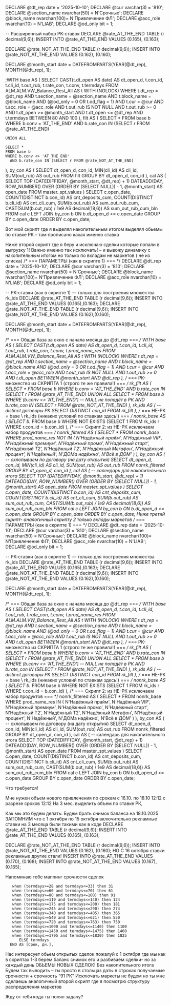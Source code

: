 DECLARE @dt_rep       date        = '2025-10-10';
DECLARE @cur          varchar(3)  = '810';
DECLARE @section_name nvarchar(50) = N'Срочные';
DECLARE @block_name   nvarchar(100)= N'Привлечение ФЛ';
DECLARE @acc_role     nvarchar(10) = N'LIAB';
DECLARE @od_only      bit          = 1;
 
-- Расширенный набор РК-ставок
DECLARE @rate_AT_THE_END TABLE (r decimal(9,6)); 
INSERT INTO @rate_AT_THE_END VALUES (0.165), (0.163);
 
DECLARE @rate_NOT_AT_THE_END TABLE (r decimal(9,6)); 
INSERT INTO @rate_NOT_AT_THE_END VALUES (0.162), (0.160);
 
DECLARE @month_start date = DATEFROMPARTS(YEAR(@dt_rep), MONTH(@dt_rep), 1);
 
;WITH base AS (
    SELECT
        CAST(t.dt_open AS date) AS dt_open_d,
        t.con_id,
        t.cli_id,
        t.out_rub,
        t.rate_con,
        t.conv,
        t.termdays
    FROM ALM.ALM.VW_Balance_Rest_All AS t WITH (NOLOCK)
    WHERE
        t.dt_rep = @dt_rep
        AND t.section_name = @section_name
        AND t.block_name   = @block_name
        AND (@od_only = 0 OR t.od_flag = 1)
        AND t.cur = @cur
        AND t.acc_role = @acc_role
        AND t.out_rub IS NOT NULL
        AND t.out_rub >= 0
        AND t.dt_open >= @month_start
        AND t.dt_open <= @dt_rep
        AND t.termdays BETWEEN 80 AND 100
),
filt AS (
    SELECT *
    FROM base b
    WHERE b.conv = 'AT_THE_END'
      AND b.rate_con IN (SELECT r FROM @rate_AT_THE_END)
 
    UNION ALL
 
    SELECT *
    FROM base b
    WHERE b.conv <> 'AT_THE_END'
      AND b.rate_con IN (SELECT r FROM @rate_NOT_AT_THE_END)
),
by_con AS (
    SELECT dt_open_d, con_id, MIN(cli_id) AS cli_id, SUM(out_rub) AS out_rub
    FROM filt
    GROUP BY dt_open_d, con_id
),
cal AS (
    SELECT TOP (DATEDIFF(DAY, @month_start, @dt_rep) + 1)
           DATEADD(DAY, ROW_NUMBER() OVER (ORDER BY (SELECT NULL)) - 1, @month_start) AS open_date
    FROM master..spt_values
)
SELECT
    c.open_date,
    COUNT(DISTINCT b.con_id)  AS cnt_deposits_cum,
    COUNT(DISTINCT b.cli_id)  AS cnt_cli_cum,
    SUM(b.out_rub)            AS sum_out_rub_cum,
    CAST(SUM(b.out_rub) / 1e9 AS decimal(18,6)) AS sum_out_rub_cum_bln
FROM cal c
LEFT JOIN by_con b ON b.dt_open_d <= c.open_date
GROUP BY c.open_date
ORDER BY c.open_date;
 
Вот мой скрипт где я выделял накопительным итогом выделял обьемы по ставке РК – там прописано какая именно ставка
 
 
Ниже второй скрипт где я беру и исключаю сделки которые попали в выгрузку 1! Важно именно так исключать! – и вывожу динамику с накопительным итогом но только по вкладам не маркетов ( не из списка)
/* === ПАРАМЕТРЫ (как в скрипте 1) === */
DECLARE @dt_rep       date         = '2025-10-10';
DECLARE @cur          varchar(3)   = '810';
DECLARE @section_name nvarchar(50) = N'Срочные';
DECLARE @block_name   nvarchar(100)= N'Привлечение ФЛ';
DECLARE @acc_role     nvarchar(10) = N'LIAB';
DECLARE @od_only      bit          = 1;
 
-- РК-ставки (как в скрипте 1) — только для построения множества rk_ids
DECLARE @rate_AT_THE_END TABLE (r decimal(9,6));  INSERT INTO @rate_AT_THE_END VALUES (0.165),(0.163);
DECLARE @rate_NOT_AT_THE_END TABLE (r decimal(9,6));  INSERT INTO @rate_NOT_AT_THE_END VALUES (0.162),(0.160);
 
DECLARE @month_start date = DATEFROMPARTS(YEAR(@dt_rep), MONTH(@dt_rep), 1);
 
/* === Общая база за окно с начала месяца до @dt_rep === */
WITH base AS (
    SELECT
        CAST(t.dt_open AS date) AS dt_open_d,
        t.con_id,
        t.cli_id,
        t.out_rub,
        t.rate_con,
        t.conv,
        t.prod_name_res
    FROM ALM.ALM.VW_Balance_Rest_All AS t WITH (NOLOCK)
    WHERE
        t.dt_rep       = @dt_rep
        AND t.section_name = @section_name
        AND t.block_name   = @block_name
        AND (@od_only = 0 OR t.od_flag = 1)
        AND t.cur          = @cur
        AND t.acc_role     = @acc_role
        AND t.out_rub IS NOT NULL
        AND t.out_rub >= 0
        AND t.dt_open BETWEEN @month_start AND @dt_rep
),
/* === РК-множество из СКРИПТА 1 (строго те же правила!) === */
rk_filt AS (
    SELECT * FROM base b
    WHERE b.conv = 'AT_THE_END'
      AND b.rate_con IN (SELECT r FROM @rate_AT_THE_END)
    UNION ALL
    SELECT * FROM base b
    WHERE (b.conv <> 'AT_THE_END')   -- NULL не попадёт в РК
      AND b.rate_con IN (SELECT r FROM @rate_NOT_AT_THE_END)
),
rk_ids AS (    -- distinct договоры РК
    SELECT DISTINCT con_id FROM rk_filt
),
/* === НЕ-РК = base \ rk_ids (никаких условий по ставкам здесь!) === */
nonrk_base AS (
    SELECT b.*
    FROM base b
    WHERE NOT EXISTS (SELECT 1 FROM rk_ids r WHERE r.con_id = b.con_id)
),
/* === Скрипт 2: из НЕ-РК исключаем набор продуктов === */
nonrk_filtered AS (
    SELECT *
    FROM nonrk_base
    WHERE prod_name_res NOT IN (
        N'Надёжный прайм', N'Надёжный VIP', N'Надёжный премиум',
        N'Надёжный промо', N'Надёжный старт',
        N'Надёжный Т2', N'Надёжный T2',
        N'Надёжный Мегафон', N'Надёжный процент',
        N'Надёжный', N'ДОМа надёжно', N'Всё в ДОМ'
    )
),
by_con AS (  -- схлопываем по договору (на дату открытия)
    SELECT
        dt_open_d,
        con_id,
        MIN(cli_id)  AS cli_id,
        SUM(out_rub) AS out_rub
    FROM nonrk_filtered
    GROUP BY dt_open_d, con_id
),
cal AS (     -- календарь для накопительного итога
    SELECT TOP (DATEDIFF(DAY, @month_start, @dt_rep) + 1)
           DATEADD(DAY, ROW_NUMBER() OVER (ORDER BY (SELECT NULL)) - 1, @month_start) AS open_date
    FROM master..spt_values
)
SELECT
    c.open_date,
    COUNT(DISTINCT b.con_id)                    AS cnt_deposits_cum,
    COUNT(DISTINCT b.cli_id)                    AS cnt_cli_cum,
    SUM(b.out_rub)                              AS sum_out_rub_cum,
    CAST(SUM(b.out_rub) / 1e9 AS decimal(18,6)) AS sum_out_rub_cum_bln
FROM cal c
LEFT JOIN by_con b
       ON b.dt_open_d <= c.open_date
GROUP BY c.open_date
ORDER BY c.open_date;
Ниже третий скрипт- аналогичный скрипту 2 только вклады маркетов
/* === ПАРАМЕТРЫ (как в скрипте 1) === */
DECLARE @dt_rep       date         = '2025-10-10';
DECLARE @cur          varchar(3)   = '810';
DECLARE @section_name nvarchar(50) = N'Срочные';
DECLARE @block_name   nvarchar(100)= N'Привлечение ФЛ';
DECLARE @acc_role     nvarchar(10) = N'LIAB';
DECLARE @od_only      bit          = 1;
 
-- РК-ставки (как в скрипте 1) — только для построения множества rk_ids
DECLARE @rate_AT_THE_END TABLE (r decimal(9,6));  INSERT INTO @rate_AT_THE_END VALUES (0.165),(0.163);
DECLARE @rate_NOT_AT_THE_END TABLE (r decimal(9,6));  INSERT INTO @rate_NOT_AT_THE_END VALUES (0.162),(0.160);
 
DECLARE @month_start date = DATEFROMPARTS(YEAR(@dt_rep), MONTH(@dt_rep), 1);
 
/* === Общая база за окно с начала месяца до @dt_rep === */
WITH base AS (
    SELECT
        CAST(t.dt_open AS date) AS dt_open_d,
        t.con_id,
        t.cli_id,
        t.out_rub,
        t.rate_con,
        t.conv,
        t.prod_name_res
    FROM ALM.ALM.VW_Balance_Rest_All AS t WITH (NOLOCK)
    WHERE
        t.dt_rep       = @dt_rep
        AND t.section_name = @section_name
        AND t.block_name   = @block_name
        AND (@od_only = 0 OR t.od_flag = 1)
        AND t.cur          = @cur
        AND t.acc_role     = @acc_role
        AND t.out_rub IS NOT NULL
        AND t.out_rub >= 0
        AND t.dt_open BETWEEN @month_start AND @dt_rep
),
/* === РК-множество из СКРИПТА 1 (строго те же правила!) === */
rk_filt AS (
    SELECT * FROM base b
    WHERE b.conv = 'AT_THE_END'
      AND b.rate_con IN (SELECT r FROM @rate_AT_THE_END)
    UNION ALL
    SELECT * FROM base b
    WHERE (b.conv <> 'AT_THE_END')   -- NULL не попадёт в РК
      AND b.rate_con IN (SELECT r FROM @rate_NOT_AT_THE_END)
),
rk_ids AS (    -- distinct договоры РК
    SELECT DISTINCT con_id FROM rk_filt
),
/* === НЕ-РК = base \ rk_ids (никаких условий по ставкам здесь!) === */
nonrk_base AS (
    SELECT b.*
    FROM base b
    WHERE NOT EXISTS (SELECT 1 FROM rk_ids r WHERE r.con_id = b.con_id)
),
/* === Скрипт 2: из НЕ-РК исключаем набор продуктов === */
nonrk_filtered AS (
    SELECT *
    FROM nonrk_base
    WHERE prod_name_res  IN (
        N'Надёжный прайм', N'Надёжный VIP', N'Надёжный премиум',
        N'Надёжный промо', N'Надёжный старт',
        N'Надёжный Т2', N'Надёжный T2',
        N'Надёжный Мегафон', N'Надёжный процент',
        N'Надёжный', N'ДОМа надёжно', N'Всё в ДОМ'
    )
),
by_con AS (  -- схлопываем по договору (на дату открытия)
    SELECT
        dt_open_d,
        con_id,
        MIN(cli_id)  AS cli_id,
        SUM(out_rub) AS out_rub
    FROM nonrk_filtered
    GROUP BY dt_open_d, con_id
),
cal AS (     -- календарь для накопительного итога
    SELECT TOP (DATEDIFF(DAY, @month_start, @dt_rep) + 1)
           DATEADD(DAY, ROW_NUMBER() OVER (ORDER BY (SELECT NULL)) - 1, @month_start) AS open_date
    FROM master..spt_values
)
SELECT
    c.open_date,
    COUNT(DISTINCT b.con_id)                    AS cnt_deposits_cum,
    COUNT(DISTINCT b.cli_id)                    AS cnt_cli_cum,
    SUM(b.out_rub)                              AS sum_out_rub_cum,
    CAST(SUM(b.out_rub) / 1e9 AS decimal(18,6)) AS sum_out_rub_cum_bln
FROM cal c
LEFT JOIN by_con b
       ON b.dt_open_d <= c.open_date
GROUP BY c.open_date
ORDER BY c.open_date;
 
 
Что требуется!
 
Мне нужен объем нового привлечения по срокам с 16.10. по 18.10
12:12
с разрезе сроков
12:12
На 3 мес. выделить объем по ставке РК,
 
Как мы это будем делать:
Будем брать снимок баланса на 18.10.2025
ЗАПОМНИМ что с 1 октября по 15 октября включительно рекламные ставки на 3 месяца были такими как в коде
DECLARE @rate_AT_THE_END TABLE (r decimal(9,6)); 
INSERT INTO @rate_AT_THE_END VALUES (0.165), (0.163);
 
DECLARE @rate_NOT_AT_THE_END TABLE (r decimal(9,6)); 
INSERT INTO @rate_NOT_AT_THE_END VALUES (0.162), (0.160);
НО С 16 октября ставки рекламные другие стали!
INSERT INTO @rate_AT_THE_END VALUES (0.170), (0.168);
INSERT INTO @rate_NOT_AT_THE_END VALUES (0.167), (0.165);
 
 
Напоминаю тебе маппинг срочности сделок
 
 
       when (termdays>=28 and termdays<=33) then 31
       when (termdays>=60 and termdays<=70) then 61
       when (termdays>=80 and termdays<=100) then 91
       when (termdays>=119 and termdays<=140) then 124
       when (termdays>=175 and termdays<=200) then 181
       when (termdays>=245 and termdays<=290) then 274
       when (termdays>=340 and termdays<=405) then 365
       when (termdays>=540 and termdays<=621) then 550
       when (termdays>=720 and termdays<=763) then 750
       when (termdays>=1090 and termdays<=1140) then 1100
       when (termdays>=1450 and termdays<=1475) then 1460
       when (termdays>=1795 and termdays<=1830) then 1825
          ELSE termdays
      END AS [Срок, дн.],
 
Нас интересует обьем открытых сделок пожалуй с 1 октября где мы как в скриптах 1-3 берем баланс снимок его и разбиваем сделки- но за каждый день ОБЬЕМЫ НОВЫХ СДЕЛОК! Без накопительного итога
Будем так выводить – ты просто в стольцаз даты в строках получаемые срочности + срочность “91 РК”
Исключать маркеты не будем но ты мне сделаешь аналогичный второй скрипт где я посмотрю структуру распределения маркетов
 
Жду от тебя кода ты понял задачу?
